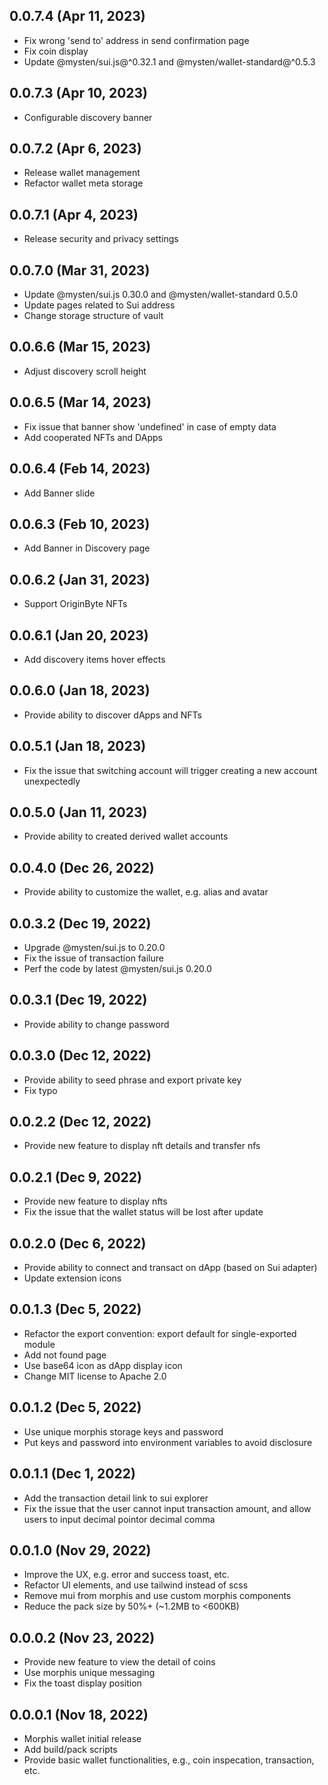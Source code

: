 ## 0.0.7.4 (Apr 11, 2023)

- Fix wrong 'send to' address in send confirmation page
- Fix coin display
- Update @mysten/sui.js@^0.32.1 and @mysten/wallet-standard@^0.5.3

## 0.0.7.3 (Apr 10, 2023)

- Configurable discovery banner

## 0.0.7.2 (Apr 6, 2023)

- Release wallet management
- Refactor wallet meta storage

## 0.0.7.1 (Apr 4, 2023)

- Release security and privacy settings

## 0.0.7.0 (Mar 31, 2023)

- Update @mysten/sui.js 0.30.0 and @mysten/wallet-standard 0.5.0
- Update pages related to Sui address
- Change storage structure of vault

## 0.0.6.6 (Mar 15, 2023)

- Adjust discovery scroll height

## 0.0.6.5 (Mar 14, 2023)

- Fix issue that banner show 'undefined' in case of empty data
- Add cooperated NFTs and DApps

## 0.0.6.4 (Feb 14, 2023)

- Add Banner slide

## 0.0.6.3 (Feb 10, 2023)

- Add Banner in Discovery page

## 0.0.6.2 (Jan 31, 2023)

- Support OriginByte NFTs

## 0.0.6.1 (Jan 20, 2023)

- Add discovery items hover effects

## 0.0.6.0 (Jan 18, 2023)

- Provide ability to discover dApps and NFTs

## 0.0.5.1 (Jan 18, 2023)

- Fix the issue that switching account will trigger creating a new account unexpectedly

## 0.0.5.0 (Jan 11, 2023)

- Provide ability to created derived wallet accounts

## 0.0.4.0 (Dec 26, 2022)

- Provide ability to customize the wallet, e.g. alias and avatar

## 0.0.3.2 (Dec 19, 2022)

- Upgrade @mysten/sui.js to 0.20.0
- Fix the issue of transaction failure
- Perf the code by latest @mysten/sui.js 0.20.0

## 0.0.3.1 (Dec 19, 2022)

- Provide ability to change password

## 0.0.3.0 (Dec 12, 2022)

- Provide ability to seed phrase and export private key
- Fix typo

## 0.0.2.2 (Dec 12, 2022)

- Provide new feature to display nft details and transfer nfs

## 0.0.2.1 (Dec 9, 2022)

- Provide new feature to display nfts
- Fix the issue that the wallet status will be lost after update

## 0.0.2.0 (Dec 6, 2022)

- Provide ability to connect and transact on dApp (based on Sui adapter)
- Update extension icons

## 0.0.1.3 (Dec 5, 2022)

- Refactor the export convention: export default for single-exported module
- Add not found page
- Use base64 icon as dApp display icon
- Change MIT license to Apache 2.0

## 0.0.1.2 (Dec 5, 2022)

- Use unique morphis storage keys and password
- Put keys and password into environment variables to avoid disclosure

## 0.0.1.1 (Dec 1, 2022)

- Add the transaction detail link to sui explorer
- Fix the issue that the user cannot input transaction amount, and allow users to input decimal pointor decimal comma

## 0.0.1.0 (Nov 29, 2022)

- Improve the UX, e.g. error and success toast, etc.
- Refactor UI elements, and use tailwind instead of scss
- Remove mui from morphis and use custom morphis components
- Reduce the pack size by 50%+ (~1.2MB to <600KB)

## 0.0.0.2 (Nov 23, 2022)

- Provide new feature to view the detail of coins
- Use morphis unique messaging
- Fix the toast display position

## 0.0.0.1 (Nov 18, 2022)

- Morphis wallet initial release
- Add build/pack scripts
- Provide basic wallet functionalities, e.g., coin inspecation, transaction, etc.
